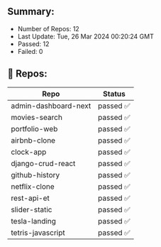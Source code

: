 ## Summary:
<p><ul>
            <li><span>Number of Repos: 12</span></li>
            <li><span>Last Update: Tue, 26 Mar 2024 00:20:24 GMT</span></li>
            <li><span>Passed: 12</span></li>
            <li><span>Failed: 0</span></li>
          </ul></p>
  

## 📝 Repos:
<table>
            <thead>
              <tr>
                <th>Repo</th>
                <th>Status</th>
              </tr>
            </thead>
            <tbody>
              <tr>
                                  <td>admin-dashboard-next</td>
                                  <td>passed ✅</td>
                                </tr><tr>
                                  <td>movies-search</td>
                                  <td>passed ✅</td>
                                </tr><tr>
                                  <td>portfolio-web</td>
                                  <td>passed ✅</td>
                                </tr><tr>
                                  <td>airbnb-clone</td>
                                  <td>passed ✅</td>
                                </tr><tr>
                                  <td>clock-app</td>
                                  <td>passed ✅</td>
                                </tr><tr>
                                  <td>django-crud-react</td>
                                  <td>passed ✅</td>
                                </tr><tr>
                                  <td>github-history</td>
                                  <td>passed ✅</td>
                                </tr><tr>
                                  <td>netflix-clone</td>
                                  <td>passed ✅</td>
                                </tr><tr>
                                  <td>rest-api-et</td>
                                  <td>passed ✅</td>
                                </tr><tr>
                                  <td>slider-static</td>
                                  <td>passed ✅</td>
                                </tr><tr>
                                  <td>tesla-landing</td>
                                  <td>passed ✅</td>
                                </tr><tr>
                                  <td>tetris-javascript</td>
                                  <td>passed ✅</td>
                                </tr>
            </tbody>
          </table>
  